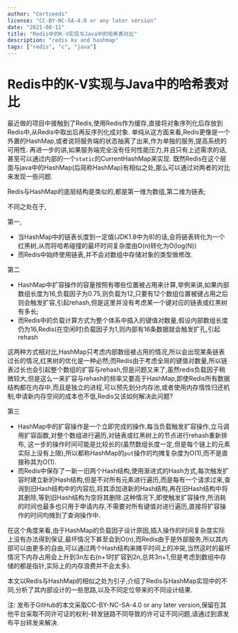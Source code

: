 ```yaml
---
author: "Certseeds"
license: "CC-BY-NC-SA-4.0 or any later version"
date: "2021-08-11"
title: "Redis中的K-V实现与Java中的哈希表对比"
description: "redis kv and hashmap"
tags: ["redis", "c", "java"]
---
```


# Redis中的K-V实现与Java中的哈希表对比

最近做的项目中接触到了Redis,使用Redis作为缓存,直接将对象序列化后存放到Redis中,从Redis中取出后再反序列化成对象. 单纯从这方面来看,Redis更像是一个外置的HashMap,或者说将服务端的状态抽离了出来,作为单独的服务,提高系统的可用性. 再进一步的讲,如果服务端完全没有任何性能压力,并且只有上述需求的话,甚至可以通过内部的一个`static`的CurrentHashMap来实现. 既然Redis在这个层面与java中的HashMap(后简称HashMap)有相似之处,那么可以通过对两者的对比来发现一些问题.

Redis与HashMap的底层结构是类似的,都是第一维为数组,第二维为链表;

不同之处在于,

第一,

+ 当HashMap中的链表长度到一定值(JDK1.8中为8)的话,会将链表转化为一个红黑树,从而将哈希碰撞的最坏时间复杂度由O(n)转化为O(log(N))
+ 而Redis中始终使用链表,并不会对数组中存储对象的类型做修改.

第二

+ HashMap中扩容操作的容量按照有哪些位置被占用来计算,举例来讲,如果内部数组长度为16,负载因子为0.75,则负载为12,只要有12个数组位置被键占用之后则会触发扩容,引起rehash,但是这里并没有考虑某一个键对应的链表或红黑树有多长;
+ 而Redis中的负载计算方式为整个体系中插入的键值对数量,假设内部数组长度仍为16,Redis(在空闲时)负载因子为1,则内部有16条数据就会触发扩孔,引起rehash

这两种方式相对比,HashMap只考虑内部数组被占用的情况,所以会出现某条链表过长的情况,红黑树的优化是一种必然;而Redis由于考虑全局的键值对数量,所以链表过长也会引起整个数组的扩容与rehash,但是问题又来了,虽然redis负载因子稍微较大,但是这么一来扩容与rehash的频率又要高于HashMap,即使Redis所有数据结构都在内存中,而且是独立的进程,可以预先划分内存池,或者使用内存惰性归还机制,申请新内存空间的成本也不低,Redis又该如何解决此问题?

第三

+ HashMap中的扩容操作是一个立即完成的操作,每当负载触发扩容操作,立马调用扩容函数,对整个数组进行遍历,对链表或红黑树上的节点进行rehash重新排布, 这一步的操作时间可能是比较长的(虽然数组长度一定,但是每个链上的元素实际上没有上限),所以都称HashMap的`put`操作的均摊复杂度为O(1),而不是直接称其为O(1).
+ 而Redis中保存了一新一旧两个Hash结构,使用渐进式的Hash方式,每次触发扩容时建立新的Hash结构,但是不对所有元素进行遍历,而是每有一个请求过来,查询到旧Hash结构中的内容后,将其添加进新的Hash结构,再在旧Hash结构中将其删除,等到旧Hash结构为空将其删除.这种情况下,即使触发扩容操作,所消耗的时间也最多也只用于申请内存,不需要对所有键值对进行遍历,直接将扩容操作的时间均摊到了查询操作中.

在这个角度来看,由于HashMap的负载因子设计原因,插入操作的时间复杂度实际上没有办法得到保证,最坏情况下甚至会到O(n),而Redis由于是外部服务,所以其内部可以由更多的自由,可以通过两个Hash结构来摊平时间上的冲突,当然这时的最坏情况下内存占用会上升到3n左右(n+1时扩容到2n,总共3n+1,但是考虑到数组中存储的都是指针,实际上的内存浪费并不会太多).

本文以Redis与HashMap的相似之处为引子,介绍了Redis与HashMap实现中的不同,分析了其内部设计的一些思路,以及不同定位带来的不同设计结果.

注: 发布于GitHub的本文采取CC-BY-NC-SA-4.0 or any later version,保留在其他平台采取不同许可证的权利-转发链路不同导致的许可证不同问题,请通过到源发布平台转发来解决.